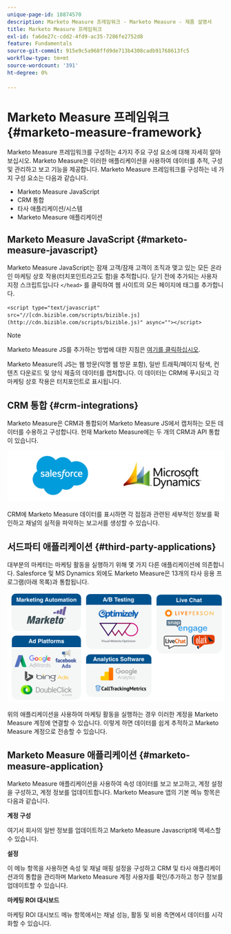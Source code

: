 ```yaml
---
unique-page-id: 18874570
description: Marketo Measure 프레임워크 - Marketo Measure - 제품 설명서
title: Marketo Measure 프레임워크
exl-id: fa6de27c-cdd2-4fd9-ac35-7286fe2752d8
feature: Fundamentals
source-git-commit: 915e9c5a968ffd9de713b4308cadb91768613fc5
workflow-type: tm+mt
source-wordcount: '391'
ht-degree: 0%

---
```


# Marketo Measure 프레임워크 {#marketo-measure-framework}

Marketo Measure 프레임워크를 구성하는 4가지 주요 구성 요소에 대해 자세히 알아보십시오. Marketo Measure은 이러한 애플리케이션을 사용하여 데이터를 추적, 구성 및 관리하고 보고 기능을 제공합니다. Marketo Measure 프레임워크를 구성하는 네 가지 구성 요소는 다음과 같습니다.

* Marketo Measure JavaScript
* CRM 통합
* 타사 애플리케이션/시스템
* Marketo Measure 애플리케이션

## Marketo Measure JavaScript {#marketo-measure-javascript}

Marketo Measure JavaScript는 잠재 고객/잠재 고객이 조직과 맺고 있는 모든 온라인 마케팅 상호 작용(터치포인트라고도 함)을 추적합니다. 닫기 전에 추가되는 사용자 지정 스크립트입니다 `</head>` 를 클릭하여 웹 사이트의 모든 페이지에 태그를 추가합니다.

`<script type="text/javascript" src="//[cdn.bizible.com/scripts/bizible.js](http://cdn.bizible.com/scripts/bizible.js)" async=""></script>`

>[!NOTE]
>
>Marketo Measure JS를 추가하는 방법에 대한 지침은 [여기를 클릭하십시오](/help/marketo-measure-tracking/setting-up-tracking/adding-marketo-measure-script.md).

Marketo Measure의 JS는 웹 방문(익명 웹 방문 포함), 일반 트래픽/페이지 탐색, 컨텐츠 다운로드 및 양식 제출의 데이터를 캡처합니다. 이 데이터는 CRM에 푸시되고 각 마케팅 상호 작용은 터치포인트로 표시됩니다.

## CRM 통합 {#crm-integrations}

Marketo Measure은 CRM과 통합되어 Marketo Measure JS에서 캡처하는 모든 데이터를 수용하고 구성합니다. 현재 Marketo Measure에는 두 개의 CRM과 API 통합이 있습니다.

![](assets/1-2.png)

CRM에 Marketo Measure 데이터를 표시하면 각 접점과 관련된 세부적인 정보를 확인하고 채널의 실적을 파악하는 보고서를 생성할 수 있습니다.

## 서드파티 애플리케이션 {#third-party-applications}

대부분의 마케터는 마케팅 활동을 실행하기 위해 몇 가지 다른 애플리케이션에 의존합니다. Salesforce 및 MS Dynamics 외에도 Marketo Measure은 13개의 타사 응용 프로그램(아래 목록)과 통합됩니다.

![](assets/2-1.png)

위의 애플리케이션을 사용하여 마케팅 활동을 실행하는 경우 이러한 계정을 Marketo Measure 계정에 연결할 수 있습니다. 이렇게 하면 데이터를 쉽게 추적하고 Marketo Measure 계정으로 전송할 수 있습니다.

## Marketo Measure 애플리케이션 {#marketo-measure-application}

Marketo Measure 애플리케이션을 사용하여 속성 데이터를 보고 보고하고, 계정 설정을 구성하고, 계정 정보를 업데이트합니다. Marketo Measure 앱의 기본 메뉴 항목은 다음과 같습니다.

**계정 구성**

여기서 회사의 일반 정보를 업데이트하고 Marketo Measure Javascript에 액세스할 수 있습니다.

**설정**

이 메뉴 항목을 사용하면 속성 및 채널 매핑 설정을 구성하고 CRM 및 타사 애플리케이션과의 통합을 관리하며 Marketo Measure 계정 사용자를 확인/추가하고 청구 정보를 업데이트할 수 있습니다.

**마케팅 ROI 대시보드**

마케팅 ROI 대시보드 메뉴 항목에서는 채널 성능, 활동 및 비용 측면에서 데이터를 시각화할 수 있습니다.
